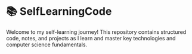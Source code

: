 <h1>📚 SelfLearningCode</h1>
<p>Welcome to my self-learning journey! This repository contains structured code, notes, and projects as I learn and master key technologies and computer science fundamentals.</p>

